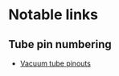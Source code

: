 # Notable links

## Tube pin numbering

- [Vacuum tube pinouts](http://www.dogstar.dantimax.dk/tubestuf/pinout.htm)
